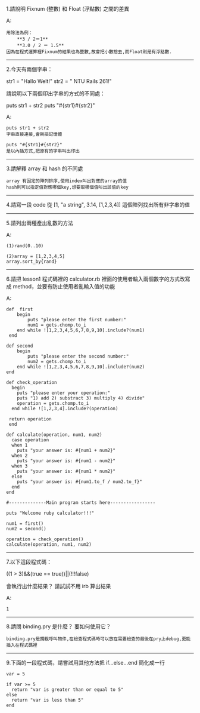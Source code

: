 1.請說明 Fixnum (整數) 和 Float (浮點數) 之間的差異 

A:

    用除法為例：
	    **3 / 2＝1**
	    **3.0 / 2 ＝ 1.5**
    因為在程式運算裡Fixnum的結果也為整數,故會把小數捨去,而Float則是有浮點數.
	
***

2.今天有兩個字串：

str1 = "Hallo Welt!" 
str2 = " NTU Rails 261!"

請說明以下兩個印出字串的方式的不同處：

puts str1 + str2
puts "#{str1}#{str2}"

A:

    puts str1 + str2  
    字串直接連接,會耗損記憶體

    puts "#{str1}#{str2}"
    是以內插方式,把原有的字串叫出印出
	
***

3.請解釋 array 和 hash 的不同處
	
    array 有固定的陣列排序,使用index叫出對應的array的值
    hash則可以指定值對應哪個key,想要取哪個值叫出該值的key
	
***

4.請寫一段 code 從 [1, "a string", 3.14, [1,2,3,4]] 這個陣列找出所有非字串的值



***

5.請列出兩種產出亂數的方法

A:

    (1)rand(0..10)

    (2)array = [1,2,3,4,5]
    array.sort_by{rand}
	
***

6.請把 lesson1 程式碼裡的 calculator.rb 裡面的使用者輸入兩個數字的方式改寫成 method，並要有防止使用者亂輸入值的功能

A:
	
    def  first
	    begin
		    puts "please enter the first number:"
		    num1 = gets.chomp.to_i
	    end while ![1,2,3,4,5,6,7,8,9,10].include?(num1)
     end

    def second 
	    begin
		    puts "please enter the second number:"
		    num2 = gets.chomp.to_i
	    end while ![1,2,3,4,5,6,7,8,9,10].include?(num2)
    end

    def check_operation
      begin
        puts "please enter your operation:"
        puts "1) add 2) substract 3) multiply 4) divide"
        operation = gets.chomp.to_i
      end while ![1,2,3,4].include?(operation)

     return operation
     end

    def calculate(operation, num1, num2)
      case operation  
      when 1 
        puts "your answer is: #{num1 + num2}"
      when 2 
        puts "your answer is: #{num1 - num2}"
      when 3
        puts "your answer is: #{num1 * num2}"
      else
        puts "your answer is: #{num1.to_f / num2.to_f}"
      end
    end

    #--------------Main program starts here-----------------

    puts "Welcome ruby calculator!!!"

    num1 = first()
    num2 = second()

    operation = check_operation()
    calculate(operation, num1, num2)
	

***

7.以下這段程式碼：
	
((1 > 3)&&(true == true))||(!!!false)
	
會執行出什麼結果？ 請試試不用 irb 算出結果

A:
	
    1
	
***

8.請問 binding.pry 是什麼？ 要如何使用它？
	
    binding.pry是攔截呼叫物件,在檢查程式碼時可以放在需要檢查的最後在pry上debug,更能插入在程式碼裡
	
***

9.下面的一段程式碼，請嘗試用其他方法把 if...else...end 簡化成一行
	
    var = 5

    if var >= 5
      return "var is greater than or equal to 5"
    else
      return "var is less than 5"
    end
	